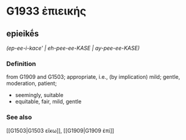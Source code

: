 # G1933 ἐπιεικής

## epieikḗs

_(ep-ee-i-kace' | eh-pee-ee-KASE | ay-pee-ee-KASE)_

### Definition

from G1909 and G1503; appropriate, i.e., (by implication) mild; gentle, moderation, patient; 

- seemingly, suitable
- equitable, fair, mild, gentle

### See also

[[G1503|G1503 εἴκω]], [[G1909|G1909 ἐπί]]
